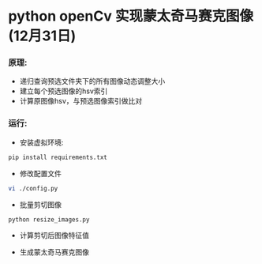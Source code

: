 # python openCv 实现蒙太奇马赛克图像(12月31日)

### 原理:
* 递归查询预选文件夹下的所有图像动态调整大小
* 建立每个预选图像的hsv索引
* 计算原图像hsv，与预选图像索引做比对


### 运行:
* 安装虚拟环境:
```bash
pip install requirements.txt
```
* 修改配置文件
```bash
vi ./config.py
```
* 批量剪切图像
```bash
python resize_images.py
```
* 计算剪切后图像特征值

* 生成蒙太奇马赛克图像
